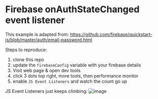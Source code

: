# Firebase onAuthStateChanged event listener 

This example is adapted from: https://github.com/firebase/quickstart-js/blob/master/auth/email-password.html

Steps to reproduce:

1. clone this repo
2. update the `firebaseConfig` variable with your firebase details
3. Visit web page & open dev tools
4. click 3 dots top right, more tools, then performance monitor
5. enable `JS Event Listeners` and watch the count go up


JS Event Listeners just keeps climbing:
![image](https://user-images.githubusercontent.com/1401832/159030091-b4a50ced-4ae2-4d5d-b640-6e00404bac79.png)

